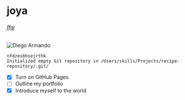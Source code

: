 # joya
###### ffgj
![Diego Armando](https://hips.hearstapps.com/hmg-prod.s3.amazonaws.com/images/muere-maradona-1606326764.jpg?crop=0.845xw:1.00xh;0.0783xw,0&resize=640:*)

```
nfdzesbhsejrthk
Initialized empty Git repository in /Users/skills/Projects/recipe-repository/.git/
```

- [x] Turn on GitHub Pages
- [ ] Outline my portfolio
- [x] Introduce myself to the world

